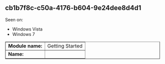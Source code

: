## cb1b7f8c-c50a-4176-b604-9e24dee8d4d1

Seen on:
* Windows Vista
* Windows 7

<table border="1" class="docutils">
  <tbody>
    <tr>
      <td><b>Module name:</b></td>
      <td>Getting Started</td>
    </tr>
    <tr>
      <td><b>Name:</b></td>
      <td>&nbsp;</td>
    </tr>
  </tbody>
</table>

